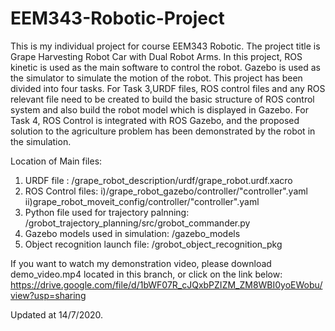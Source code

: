 # EEM343-Robotic-Project
This is my individual project for course EEM343 Robotic. The project title is Grape Harvesting Robot Car with Dual Robot Arms. In this project, ROS kinetic is used as the main software to control the robot. Gazebo is used as the simulator to simulate the motion of the robot.
This project has been divided into four tasks. For Task 3,URDF files, ROS control files and any ROS relevant file need to be created to build the basic structure of ROS control system and also build the robot model which is displayed in Gazebo.
For Task 4, ROS Control is integrated with ROS Gazebo, and the proposed solution to the agriculture problem has been demonstrated by the robot in the simulation.

Location of Main files:
1) URDF file : /grape_robot_description/urdf/grape_robot.urdf.xacro
2) ROS Control files: i)/grape_robot_gazebo/controller/"controller".yaml
                      ii)grape_robot_moveit_config/controller/"controller".yaml
3) Python file used for trajectory palnning: /grobot_trajectory_planning/src/grobot_commander.py
4) Gazebo models used in simulation: /gazebo_models
5) Object recognition launch file: /grobot_object_recognition_pkg


If you want to watch my demonstration video, please download demo_video.mp4 located in this branch, or click on the link below:
https://drive.google.com/file/d/1bWF07R_cJQxbPZIZM_ZM8WBI0yoEWobu/view?usp=sharing

Updated at 14/7/2020.
